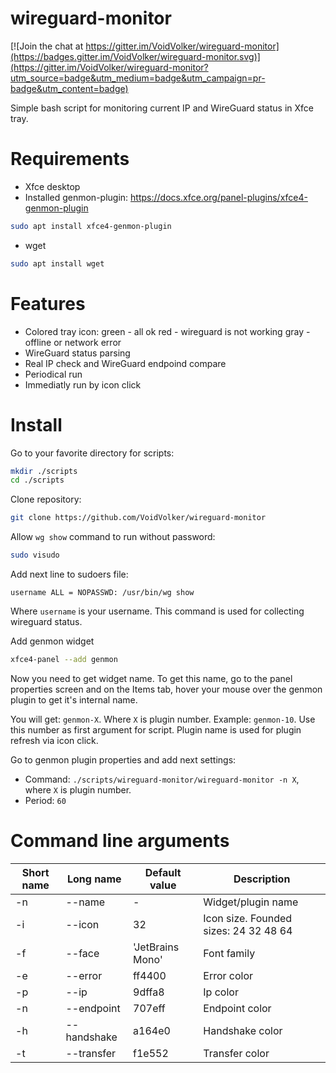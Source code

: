 # wireguard-monitor

[![Join the chat at https://gitter.im/VoidVolker/wireguard-monitor](https://badges.gitter.im/VoidVolker/wireguard-monitor.svg)](https://gitter.im/VoidVolker/wireguard-monitor?utm_source=badge&utm_medium=badge&utm_campaign=pr-badge&utm_content=badge)

Simple bash script for monitoring current IP and WireGuard status in Xfce tray.

# Requirements

* Xfce desktop
* Installed genmon-plugin: https://docs.xfce.org/panel-plugins/xfce4-genmon-plugin
```bash
sudo apt install xfce4-genmon-plugin
```
* wget
```bash
sudo apt install wget
```

# Features

* Colored tray icon:
green - all ok
red - wireguard is not working
gray - offline or network error
* WireGuard status parsing
* Real IP check and WireGuard endpoind compare
* Periodical run
* Immediatly run by icon click

# Install

Go to your favorite directory for scripts:
```bash
mkdir ./scripts
cd ./scripts
```

Clone repository:
```bash
git clone https://github.com/VoidVolker/wireguard-monitor
```

Allow `wg show` command to run without password:
```bash
sudo visudo
```

Add next line to sudoers file:
```
username ALL = NOPASSWD: /usr/bin/wg show
```
Where `username` is your username. This command is used for collecting wireguard status.

Add genmon widget
```bash
xfce4-panel --add genmon
```

Now you need to get widget name. To get this name, go to the panel properties screen and on the Items tab, hover your mouse over the genmon plugin to get it's internal name.

You will get: ```genmon-X```. Where `X` is plugin number. Example: `genmon-10`. Use this number as first argument for script. Plugin name is used for plugin refresh via icon click.

Go to genmon plugin properties and add next settings:

* Command: `./scripts/wireguard-monitor/wireguard-monitor -n X`, where `X` is plugin number.
* Period: `60`

# Command line arguments

| Short name | Long name | Default value | Description |
| --- | --- | --- | --- |
| -n | --name       | -                 | Widget/plugin name |
| -i | --icon       | 32                | Icon size. Founded sizes: 24 32 48 64 |
| -f | --face       | 'JetBrains Mono'  | Font family |
| -e | --error      | ff4400            | Error color |
| -p | --ip         | 9dffa8            | Ip color |
| -n | --endpoint   | 707eff            | Endpoint color |
| -h | --handshake  | a164e0            | Handshake color |
| -t | --transfer   | f1e552            | Transfer color |
